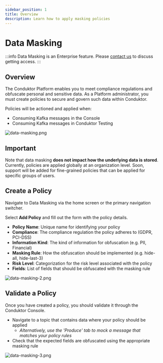 ```yaml
---
sidebar_position: 1
title: Overview
description: Learn how to apply masking policies
---
```


# Data Masking

:::info
Data Masking is an Enterprise feature. Please [contact us](https://www.conduktor.io/contact) to discuss getting access.
:::

## Overview

The Conduktor Platform enables you to meet compliance regulations and obfuscate personal and sensitive data. As a Platform administrator, you must create policies to secure and govern such data within Conduktor.
 
Policies will be actioned and applied when:
* Consuming Kafka messages in the Console
* Consuming Kafka messages in Conduktor Testing

![data-masking.png](/img/data-masking/data-masking.png)

## Important

Note that data masking **does not impact how the underlying data is stored**. Currently, policies are applied globally at an organization level. Soon, support will be added for fine-grained policies that can be applied for specific groups of users.


## Create a Policy 
Navigate to Data Masking via the home screen or the primary navigation switcher.

Select **Add Policy** and fill out the form with the policy details.

* **Policy Name**: Unique name for identifying your policy
* **Compliance**: The compliance regulation the policy adheres to (GDPR, PCI-DSS) 
* **Information Kind**: The kind of information for obfuscation (e.g. PII, Financial) 
* **Masking Rule**: How the obfuscation should be implemented (e.g. hide-all, hide-last-3)
* **Risk Level**: Categorization for the risk level associated with the policy
* **Fields**: List of fields that should be obfuscated with the masking rule

![data-masking-2.png](/img/data-masking/data-masking-2.png)


## Validate a Policy
Once you have created a policy, you should validate it through the Conduktor Console. 

* Navigate to a topic that contains data where your policy should be applied
    * _Alternatively, use the 'Produce' tab to mock a message that matches your policy rules_
* Check that the expected fields are obfuscated using the appropriate masking rule

![data-masking-3.png](/img/data-masking/data-masking-3.png)


